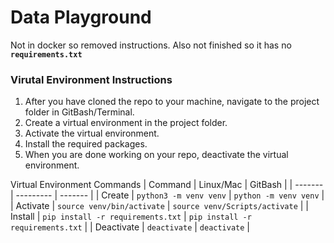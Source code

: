 # Data Playground 

<!-- chapter 1

Take time to explain the the following and why we use them 

- setting up enviornment 
- git bash 
- github 
- vs code 
- extensions 

Chapter 2

Quick project to get interest and introduce things 

- pip install 
- install pandas 
- read in data 
- show data 
- drop a column 
- do a pandas plot 

Chapter 3 

Explain in more detail each of the steps from chapter 2 
example pip and what it is why we use it ect. 

Chapter 4 

Building off the chapter project cleaning the data 

chapter 5 

Explaining the cleaning from chapter 4.. 

Rythem of book Quick section of doing 
Then section explaining each element in detail  -->

Not in docker so removed instructions. 
Also not finished so it has no **`requirements.txt`**

###  Virutal Environment Instructions

1. After you have cloned the repo to your machine, navigate to the project 
folder in GitBash/Terminal.
1. Create a virtual environment in the project folder. 
1. Activate the virtual environment.
1. Install the required packages. 
1. When you are done working on your repo, deactivate the virtual environment.

Virtual Environment Commands
| Command | Linux/Mac | GitBash |
| ------- | --------- | ------- |
| Create | `python3 -m venv venv` | `python -m venv venv` |
| Activate | `source venv/bin/activate` | `source venv/Scripts/activate` |
| Install | `pip install -r requirements.txt` | `pip install -r requirements.txt` |
| Deactivate | `deactivate` | `deactivate` |

<!-- |To Run In Docker|
| --- | 
| `docker build . --tag v_game:latest` |
| `docker run -it -p 8888:8888 v_game:latest` | -->